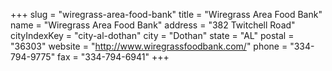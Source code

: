 +++
slug = "wiregrass-area-food-bank"
title = "Wiregrass Area Food Bank"
name = "Wiregrass Area Food Bank"
address = "382 Twitchell Road"
cityIndexKey = "city-al-dothan"
city = "Dothan"
state = "AL"
postal = "36303"
website = "http://www.wiregrassfoodbank.com/"
phone = "334-794-9775"
fax = "334-794-6941"
+++
